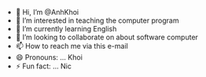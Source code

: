 - 👋 Hi, I’m @AnhKhoi
- 👀 I’m interested in teaching the computer program 
- 🌱 I’m currently learning English 
- 💞️ I’m looking to collaborate on about software computer 
- 📫 How to reach me via this e-mail 
- 😄 Pronouns: ... Khoi
- ⚡ Fun fact: ... Nic

<!---
AnhKhoi325679/AnhKhoi325679 is a ✨ special ✨ repository because its `README.md` (this file) appears on your GitHub profile.
You can click the Preview link to take a look at your changes.
--->

